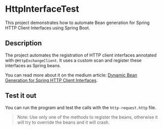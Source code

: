# HttpInterfaceTest

This project demonstrates how to automate Bean generation for Spring HTTP Client Interfaces using Spring Boot.

## Description

The project automates the registration of HTTP client interfaces annotated with `@HttpExchangeClient`. It uses a custom scan and register these interfaces as Spring beans.

You can read more about it on the medium article: [Dynamic Bean Generation for Spring HTTP Client Interfaces](https://medium.com/@rafinhalq/automating-bean-generation-for-spring-http-client-interfaces-e7576b924482).

## Test it out
You can run the program and test the calls with the `http-request.http` file.

> Note: Use only one of the methods to register the beans, otherwise it will try to override the beans and it will crash.
